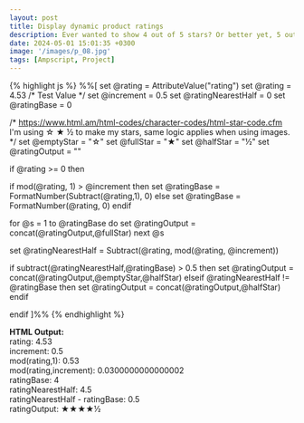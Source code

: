 ```yaml
---
layout: post
title: Display dynamic product ratings
description: Ever wanted to show 4 out of 5 stars? Or better yet, 5 out of 5 stars? Here's how... 
date: 2024-05-01 15:01:35 +0300
image: '/images/p_08.jpg'
tags: [Ampscript, Project]
---
```

{% highlight js %}
%%[
set @rating = AttributeValue("rating")
set @rating = 4.53 /* Test Value */
set @increment = 0.5
set @ratingNearestHalf = 0
set @ratingBase = 0

/*  https://www.html.am/html-codes/character-codes/html-star-code.cfm
    I'm using &star; &starf; &half; to make my stars, same logic applies when using images.
*/
set @emptyStar = "&star;"
set @fullStar = "&starf;"
set @halfStar = "&half;"
set @ratingOutput = ""

if @rating >= 0 then

  if mod(@rating, 1) > @increment then 
      set @ratingBase = FormatNumber(Subtract(@rating,1), 0)
  else
      set @ratingBase = FormatNumber(@rating, 0)
  endif

  for @s = 1 to @ratingBase do
    set @ratingOutput = concat(@ratingOutput,@fullStar)
  next @s

  set @ratingNearestHalf = Subtract(@rating, mod(@rating, @increment))

  if subtract(@ratingNearestHalf,@ratingBase) > 0.5 then
    set @ratingOutput = concat(@ratingOutput,@emptyStar,@halfStar)
  elseif @ratingNearestHalf != @ratingBase then
    set @ratingOutput = concat(@ratingOutput,@halfStar)
  endif

endif
]%%
{% endhighlight %}

<b>HTML Output:</b><br>
rating: 4.53<br>
increment: 0.5<br>
mod(rating,1): 0.53<br>
mod(rating,increment): 0.0300000000000002<br>
ratingBase: 4<br>
ratingNearestHalf: 4.5<br>
ratingNearestHalf - ratingBase: 0.5<br>
ratingOutput: ★★★★½